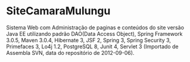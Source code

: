 # SiteCamaraMulungu
Sistema Web com Administração de paginas e conteúdos do site versão Java EE utilizando padrão DAO(Data Access Object), Spring Framework 3.0.5, Maven 3.0.4, Hibernate 3, JSF 2, Spring 3, Spring Security 3, Primefaces 3, Lo4j 1.2, PostgreSQL 8, Junit 4, Servlet 3 (Importado de Assembla SVN, data do repositório de 2012-09-06).
